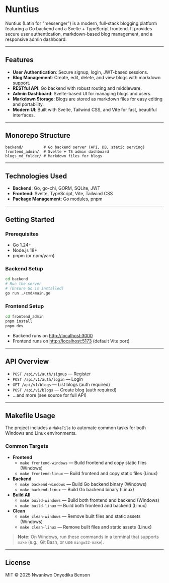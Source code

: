 # Nuntius

Nuntius (Latin for "messenger") is a modern, full-stack blogging platform featuring a Go backend and a Svelte + TypeScript frontend. It provides secure user authentication, markdown-based blog management, and a responsive admin dashboard.

---

## Features

- **User Authentication**: Secure signup, login, JWT-based sessions.
- **Blog Management**: Create, edit, delete, and view blogs with markdown support.
- **RESTful API**: Go backend with robust routing and middleware.
- **Admin Dashboard**: Svelte-based UI for managing blogs and users.
- **Markdown Storage**: Blogs are stored as markdown files for easy editing and portability.
- **Modern UI**: Built with Svelte, Tailwind CSS, and Vite for fast, beautiful interfaces.

---

## Monorepo Structure

```
backend/         # Go backend server (API, DB, static serving)
frontend_admin/  # Svelte + TS admin dashboard
blogs_md_folder/ # Markdown files for blogs
```

---

## Technologies Used

- **Backend**: Go, go-chi, GORM, SQLite, JWT
- **Frontend**: Svelte, TypeScript, Vite, Tailwind CSS
- **Package Management**: Go modules, pnpm

---

## Getting Started

### Prerequisites
- Go 1.24+
- Node.js 18+
- pnpm (or npm/yarn)

### Backend Setup
```sh
cd backend
# Run the server
# (Ensure Go is installed)
go run ./cmd/main.go
```

### Frontend Setup
```sh
cd frontend_admin
pnpm install
pnpm dev
```

- Backend runs on [http://localhost:3000](http://localhost:3000)
- Frontend runs on [http://localhost:5173](http://localhost:5173) (default Vite port)

---

## API Overview
- `POST /api/v1/auth/signup` — Register
- `POST /api/v1/auth/login` — Login
- `GET /api/v1/blogs` — List blogs (auth required)
- `POST /api/v1/blogs` — Create blog (auth required)
- ...and more (see source for full API)

---

## Makefile Usage

The project includes a `MakeFile` to automate common tasks for both Windows and Linux environments.

### Common Targets

- **Frontend**
  - `make frontend-windows` — Build frontend and copy static files (Windows)
  - `make frontend-linux` — Build frontend and copy static files (Linux)
- **Backend**
  - `make backend-windows` — Build Go backend binary (Windows)
  - `make backend-linux` — Build Go backend binary (Linux)
- **Build All**
  - `make build-windows` — Build both frontend and backend (Windows)
  - `make build-linux` — Build both frontend and backend (Linux)
- **Clean**
  - `make clean-windows` — Remove built files and static assets (Windows)
  - `make clean-linux` — Remove built files and static assets (Linux)

> **Note:** On Windows, run these commands in a terminal that supports `make` (e.g., Git Bash, or use `mingw32-make`).

---

## License
MIT © 2025 Nwankwo Onyedika Benson

